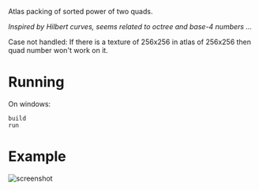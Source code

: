 Atlas packing of sorted power of two quads.

*Inspired by Hilbert curves, seems related to octree and base-4 numbers ...*

Case not handled: If there is a texture of 256x256 in atlas of 256x256 then quad number won't work on it.

# Running

On windows:
```
build
run
```

# Example
![screenshot](https://github.com/user-attachments/assets/73045bac-0019-4682-a01c-ce82bc26a967)
